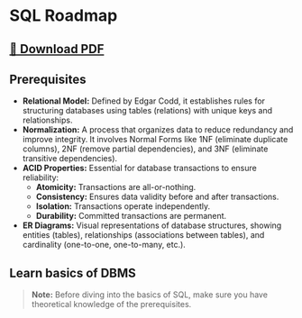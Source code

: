 # SQL Roadmap

## [📄 Download PDF](SQL-Roadmap.pdf)

## Prerequisites

- **Relational Model:** Defined by Edgar Codd, it establishes rules for structuring databases using tables (relations) with unique keys and relationships.
- **Normalization:** A process that organizes data to reduce redundancy and improve integrity. It involves Normal Forms like 1NF (eliminate duplicate columns), 2NF (remove partial dependencies), and 3NF (eliminate transitive dependencies).
- **ACID Properties:** Essential for database transactions to ensure reliability:
  - **Atomicity:** Transactions are all-or-nothing.
  - **Consistency:** Ensures data validity before and after transactions.
  - **Isolation:** Transactions operate independently.
  - **Durability:** Committed transactions are permanent.
- **ER Diagrams:** Visual representations of database structures, showing entities (tables), relationships (associations between tables), and cardinality (one-to-one, one-to-many, etc.).

## Learn basics of DBMS
> **Note:** Before diving into the basics of SQL, make sure you have theoretical knowledge of the prerequisites.